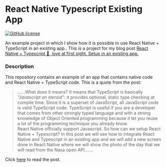 # React Native Typescript Existing App

[![GitHub license](https://img.shields.io/badge/license-MIT-blue.svg)](https://raw.githubusercontent.com/chicio/React-Native-Typescript-Existing-App/master/LICENSE.md)

An example project in which I show how it is possible to use React Native + TypeScript in an existing app.. This is a
 project for my blog post [React Native + Typescript :purple_heart:, love at first sight. Setup in an existing app.](https://www.fabrizioduroni.it/2018/07/04/react-native-typescript-existing-app/ "React Native + Typescript :purple_heart:, love at first sight. Setup in an existing app") 

### Description

This repository contains an example of an app that contains native code and React Native + TypeScript code. This is a
 quote from the post:

> ......What does it means? It means that TypeScript is basically *"Javascript on steroid"*: it provides optional, 
static type checking at compile time. Since it is a superset of JavaScript, all JavaScript code is valid TypeScript code. 
  TypeScript is useful if you are a developer that comes from other strongly typed language and with a strong knowledge
   of Object Oriented programming because it let you reuse a lot of the programming technique you already know.  
   React Native officially support Javascript. So how can we setup React Native + Typescript? In this post we will see 
   how to integrate React Native and Typescript in an existing app and we will add a new screen done in React Native 
   where we will show the photo of the day that we will read from the Nasa open API.......

Click [here](https://www.fabrizioduroni.it/2018/07/04/react-native-typescript-existing-app.html "React Native + Typescript :purple_heart:, love at first sight. Setup in an existing app") to read the post.
